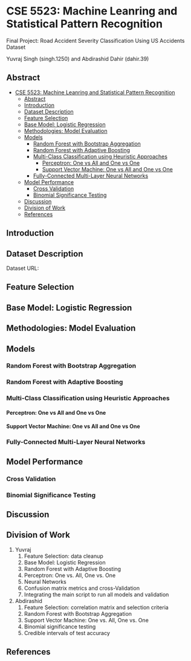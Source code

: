 # CSE 5523: Machine Leanring and Statistical Pattern Recognition

Final Project: Road Accident Severity Classification Using US Accidents Dataset

Yuvraj Singh (singh.1250) and Abdirashid Dahir (dahir.39)

## Abstract

- [CSE 5523: Machine Leanring and Statistical Pattern Recognition](#cse-5523-machine-leanring-and-statistical-pattern-recognition)
  - [Abstract](#abstract)
  - [Introduction](#introduction)
  - [Dataset Description](#dataset-description)
  - [Feature Selection](#feature-selection)
  - [Base Model: Logistic Regression](#base-model-logistic-regression)
  - [Methodologies: Model Evaluation](#methodologies-model-evaluation)
  - [Models](#models)
    - [Random Forest with Bootstrap Aggregation](#random-forest-with-bootstrap-aggregation)
    - [Random Forest with Adaptive Boosting](#random-forest-with-adaptive-boosting)
    - [Multi-Class Classification using Heuristic Approaches](#multi-class-classification-using-heuristic-approaches)
      - [Perceptron: One vs All and One vs One](#perceptron-one-vs-all-and-one-vs-one)
      - [Support Vector Machine: One vs All and One vs One](#support-vector-machine-one-vs-all-and-one-vs-one)
    - [Fully-Connected Multi-Layer Neural Networks](#fully-connected-multi-layer-neural-networks)
  - [Model Performance](#model-performance)
    - [Cross Validation](#cross-validation)
    - [Binomial Significance Testing](#binomial-significance-testing)
  - [Discussion](#discussion)
  - [Division of Work](#division-of-work)
  - [References](#references)

## Introduction

## Dataset Description

Dataset URL:

## Feature Selection

## Base Model: Logistic Regression

## Methodologies: Model Evaluation

## Models

### Random Forest with Bootstrap Aggregation

### Random Forest with Adaptive Boosting

### Multi-Class Classification using Heuristic Approaches

#### Perceptron: One vs All and One vs One

#### Support Vector Machine: One vs All and One vs One

### Fully-Connected Multi-Layer Neural Networks

## Model Performance

### Cross Validation

### Binomial Significance Testing

## Discussion

## Division of Work

1. Yuvraj
   1. Feature Selection: data cleanup
   2. Base Model: Logistic Regression
   3. Random Forest with Adaptive Boosting
   4. Perceptron: One vs. All, One vs. One
   5. Neural Networks
   6. Confusion matrix metrics and cross-Validation
   7. Integrating the main script to run all models and validation
2. Abdirashid
   1. Feature Selection: correlation matrix and selection criteria
   2. Random Forest with Bootstrap Aggregation
   3. Support Vector Machine: One vs. All, One vs. One
   4. Binomial significance testing
   5. Credible intervals of test accuracy

## References
